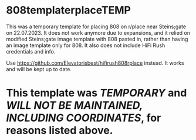 # 808templaterplaceTEMP

This was a temporary template for placing 808 on r/place near Steins;gate on 22.07.2023. It does not work anymore due to expansions, and it relied on modified Steins;gate image template with 808 pasted in, rather than having an image template only for 808. It also does not include HiFi Rush credentials and info.

Use https://github.com/Elevatorisbest/hifirush808rplace instead. It works and will be kept up to date.

# This template was ***TEMPORARY*** and ***WILL NOT BE MAINTAINED, INCLUDING COORDINATES***, for reasons listed above.
